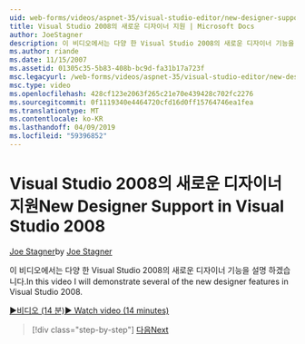 ```yaml
---
uid: web-forms/videos/aspnet-35/visual-studio-editor/new-designer-support-in-visual-studio-2008
title: Visual Studio 2008의 새로운 디자이너 지원 | Microsoft Docs
author: JoeStagner
description: 이 비디오에서는 다양 한 Visual Studio 2008의 새로운 디자이너 기능을 설명 하겠습니다.
ms.author: riande
ms.date: 11/15/2007
ms.assetid: 01305c35-5b83-408b-bc9d-fa31b17a723f
msc.legacyurl: /web-forms/videos/aspnet-35/visual-studio-editor/new-designer-support-in-visual-studio-2008
msc.type: video
ms.openlocfilehash: 428cf123e2063f265c21e70e439428c702fc2276
ms.sourcegitcommit: 0f1119340e4464720cfd16d0ff15764746ea1fea
ms.translationtype: MT
ms.contentlocale: ko-KR
ms.lasthandoff: 04/09/2019
ms.locfileid: "59396852"
---
```

# <a name="new-designer-support-in-visual-studio-2008"></a><span data-ttu-id="8db94-103">Visual Studio 2008의 새로운 디자이너 지원</span><span class="sxs-lookup"><span data-stu-id="8db94-103">New Designer Support in Visual Studio 2008</span></span>

<span data-ttu-id="8db94-104">[Joe Stagner](https://github.com/JoeStagner)</span><span class="sxs-lookup"><span data-stu-id="8db94-104">by [Joe Stagner](https://github.com/JoeStagner)</span></span>

<span data-ttu-id="8db94-105">이 비디오에서는 다양 한 Visual Studio 2008의 새로운 디자이너 기능을 설명 하겠습니다.</span><span class="sxs-lookup"><span data-stu-id="8db94-105">In this video I will demonstrate several of the new designer features in Visual Studio 2008.</span></span>

[<span data-ttu-id="8db94-106">&#9654;비디오 (14 분)</span><span class="sxs-lookup"><span data-stu-id="8db94-106">&#9654; Watch video (14 minutes)</span></span>](https://channel9.msdn.com/Blogs/ASP-NET-Site-Videos/new-designer-support-in-visual-studio-2008)

> [!div class="step-by-step"]
> [<span data-ttu-id="8db94-107">다음</span><span class="sxs-lookup"><span data-stu-id="8db94-107">Next</span></span>](javascript-intellisense-support-in-visual-studio-2008.md)
